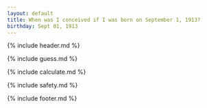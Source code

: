 ```yaml
---
layout: default
title: When was I conceived if I was born on September 1, 1913?
birthday: Sept 01, 1913
---
```


{% include header.md %}

{% include guess.md %}

{% include calculate.md %}

{% include safety.md %}

{% include footer.md %}



